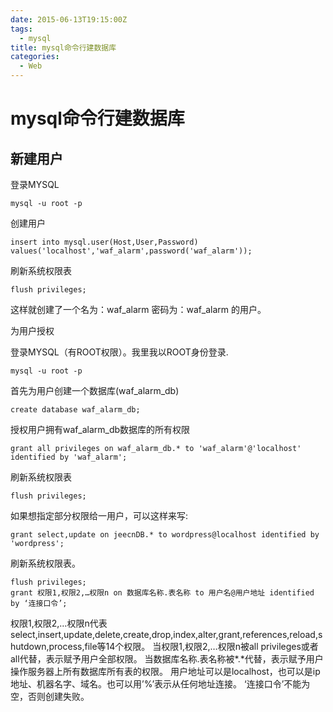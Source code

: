 ```yaml
---
date: 2015-06-13T19:15:00Z
tags:
  - mysql
title: mysql命令行建数据库
categories:
  - Web
---
```

# mysql命令行建数据库
## 新建用户
 
登录MYSQL

    mysql -u root -p

创建用户

    insert into mysql.user(Host,User,Password) values('localhost','waf_alarm',password('waf_alarm'));

刷新系统权限表

	flush privileges;

这样就创建了一个名为：waf_alarm 密码为：waf_alarm 的用户。
 
为用户授权
 
登录MYSQL（有ROOT权限）。我里我以ROOT身份登录.

    mysql -u root -p

首先为用户创建一个数据库(waf_alarm_db)

    create database waf_alarm_db;

授权用户拥有waf_alarm_db数据库的所有权限

    grant all privileges on waf_alarm_db.* to 'waf_alarm'@'localhost' identified by 'waf_alarm';
    
刷新系统权限表

    flush privileges;

 
如果想指定部分权限给一用户，可以这样来写:

	grant select,update on jeecnDB.* to wordpress@localhost identified by 'wordpress';

刷新系统权限表。

	flush privileges;
    grant 权限1,权限2,…权限n on 数据库名称.表名称 to 用户名@用户地址 identified by ‘连接口令’;

 
权限1,权限2,…权限n代表select,insert,update,delete,create,drop,index,alter,grant,references,reload,shutdown,process,file等14个权限。
当权限1,权限2,…权限n被all privileges或者all代替，表示赋予用户全部权限。
当数据库名称.表名称被*.*代替，表示赋予用户操作服务器上所有数据库所有表的权限。
用户地址可以是localhost，也可以是ip地址、机器名字、域名。也可以用’%’表示从任何地址连接。
‘连接口令’不能为空，否则创建失败。